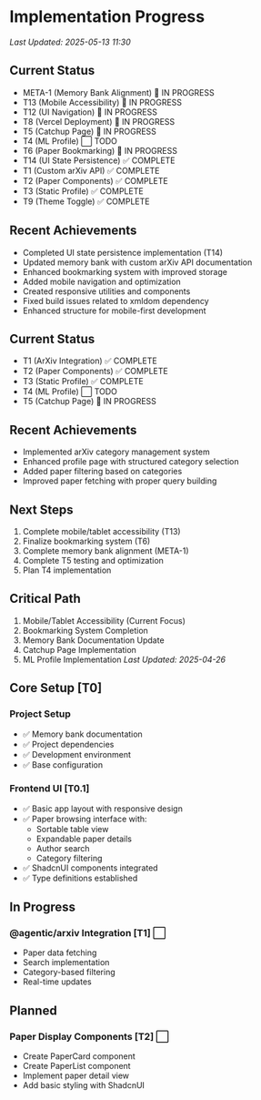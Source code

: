 # Implementation Progress
*Last Updated: 2025-05-13 11:30*

## Current Status
- META-1 (Memory Bank Alignment) 🔄 IN PROGRESS
- T13 (Mobile Accessibility) 🔄 IN PROGRESS
- T12 (UI Navigation) 🔄 IN PROGRESS
- T8 (Vercel Deployment) 🔄 IN PROGRESS
- T5 (Catchup Page) 🔄 IN PROGRESS
- T4 (ML Profile) ⬜ TODO
- T6 (Paper Bookmarking) 🔄 IN PROGRESS
- T14 (UI State Persistence) ✅ COMPLETE
- T1 (Custom arXiv API) ✅ COMPLETE
- T2 (Paper Components) ✅ COMPLETE
- T3 (Static Profile) ✅ COMPLETE
- T9 (Theme Toggle) ✅ COMPLETE

## Recent Achievements
- Completed UI state persistence implementation (T14)
- Updated memory bank with custom arXiv API documentation
- Enhanced bookmarking system with improved storage
- Added mobile navigation and optimization
- Created responsive utilities and components
- Fixed build issues related to xmldom dependency
- Enhanced structure for mobile-first development

## Current Status
- T1 (ArXiv Integration) ✅ COMPLETE
- T2 (Paper Components) ✅ COMPLETE
- T3 (Static Profile) ✅ COMPLETE
- T4 (ML Profile) ⬜ TODO
- T5 (Catchup Page) 🔄 IN PROGRESS

## Recent Achievements
- Implemented arXiv category management system
- Enhanced profile page with structured category selection
- Added paper filtering based on categories
- Improved paper fetching with proper query building

## Next Steps
1. Complete mobile/tablet accessibility (T13)
2. Finalize bookmarking system (T6)
3. Complete memory bank alignment (META-1)
4. Complete T5 testing and optimization
5. Plan T4 implementation

## Critical Path
1. Mobile/Tablet Accessibility (Current Focus)
2. Bookmarking System Completion
3. Memory Bank Documentation Update
4. Catchup Page Implementation
5. ML Profile Implementation
*Last Updated: 2025-04-26*

## Core Setup [T0]
### Project Setup
- ✅ Memory bank documentation
- ✅ Project dependencies
- ✅ Development environment
- ✅ Base configuration

### Frontend UI [T0.1]
- ✅ Basic app layout with responsive design
- ✅ Paper browsing interface with:
  - Sortable table view
  - Expandable paper details
  - Author search
  - Category filtering
- ✅ ShadcnUI components integrated
- ✅ Type definitions established

## In Progress
### @agentic/arxiv Integration [T1] ⬜
- Paper data fetching
- Search implementation
- Category-based filtering
- Real-time updates

## Planned
### Paper Display Components [T2] ⬜
- Create PaperCard component
- Create PaperList component
- Implement paper detail view
- Add basic styling with ShadcnUI